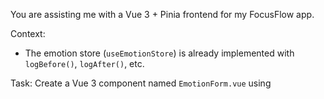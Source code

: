 You are assisting me with a Vue 3 + Pinia frontend for my FocusFlow app.

Context:
- The emotion store (`useEmotionStore`) is already implemented with `logBefore()`, `logAfter()`, etc.

Task:
Create a Vue 3 component named `EmotionForm.vue` using <script setup>.
Requirements:
1. Include a select input with v-model for the emotion.
2. Keep the design minimal — focus on functionality, not appearance.

Use best practices with `ref()`, `v-model`, and reactive data.
Return only the complete `EmotionForm.vue` file.